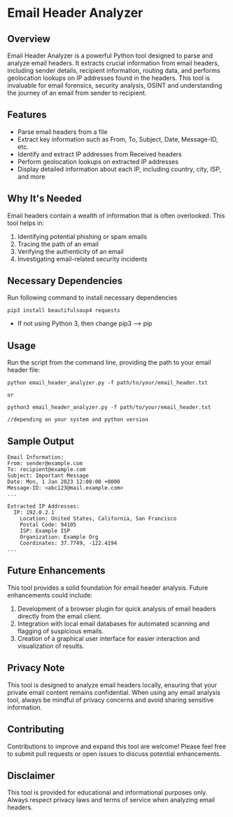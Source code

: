 # Email Header Analyzer

## Overview

Email Header Analyzer is a powerful Python tool designed to parse and analyze email headers. It extracts crucial information from email headers, including sender details, recipient information, routing data, and performs geolocation lookups on IP addresses found in the headers. This tool is invaluable for email forensics, security analysis, OSINT and understanding the journey of an email from sender to recipient.

## Features

- Parse email headers from a file
- Extract key information such as From, To, Subject, Date, Message-ID, etc.
- Identify and extract IP addresses from Received headers
- Perform geolocation lookups on extracted IP addresses
- Display detailed information about each IP, including country, city, ISP, and more

## Why It's Needed

Email headers contain a wealth of information that is often overlooked. This tool helps in:

1. Identifying potential phishing or spam emails
2. Tracing the path of an email
3. Verifying the authenticity of an email
4. Investigating email-related security incidents


## Necessary Dependencies

Run following command to install necessary dependencies
```
pip3 install beautifulsoup4 requests
```
- If not using Python 3, then change pip3 --> pip


## Usage

Run the script from the command line, providing the path to your email header file:

```
python email_header_analyzer.py -f path/to/your/email_header.txt

or

python3 email_header_analyzer.py -f path/to/your/email_header.txt

//depending on your system and python version
```

## Sample Output

```
Email Information:
From: sender@example.com
To: recipient@example.com
Subject: Important Message
Date: Mon, 1 Jan 2023 12:00:00 +0000
Message-ID: <abc123@mail.example.com>
...

Extracted IP Addresses:
  IP: 192.0.2.1
    Location: United States, California, San Francisco
    Postal Code: 94105
    ISP: Example ISP
    Organization: Example Org
    Coordinates: 37.7749, -122.4194
...
```

## Future Enhancements

This tool provides a solid foundation for email header analysis. Future enhancements could include:

1. Development of a browser plugin for quick analysis of email headers directly from the email client.
2. Integration with local email databases for automated scanning and flagging of suspicious emails.
3. Creation of a graphical user interface for easier interaction and visualization of results.

## Privacy Note

This tool is designed to analyze email headers locally, ensuring that your private email content remains confidential. When using any email analysis tool, always be mindful of privacy concerns and avoid sharing sensitive information.

## Contributing

Contributions to improve and expand this tool are welcome! Please feel free to submit pull requests or open issues to discuss potential enhancements.

## Disclaimer

This tool is provided for educational and informational purposes only. Always respect privacy laws and terms of service when analyzing email headers.

